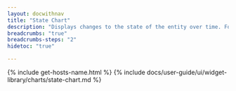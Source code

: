 ```yaml
---
layout: docwithnav
title: "State Chart"
description: "Displays changes to the state of the entity over time. For example, online and offline."
breadcrumbs: "true"
breadcrumbs-steps: "2"
hidetoc: "true"

---
```

{% include get-hosts-name.html %}
{% include docs/user-guide/ui/widget-library/charts/state-chart.md %}
